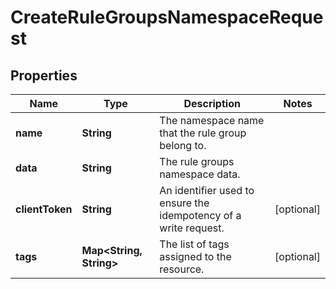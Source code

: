 

# CreateRuleGroupsNamespaceRequest


## Properties

| Name | Type | Description | Notes |
|------------ | ------------- | ------------- | -------------|
|**name** | **String** | The namespace name that the rule group belong to. |  |
|**data** | **String** | The rule groups namespace data. |  |
|**clientToken** | **String** | An identifier used to ensure the idempotency of a write request. |  [optional] |
|**tags** | **Map&lt;String, String&gt;** | The list of tags assigned to the resource. |  [optional] |



